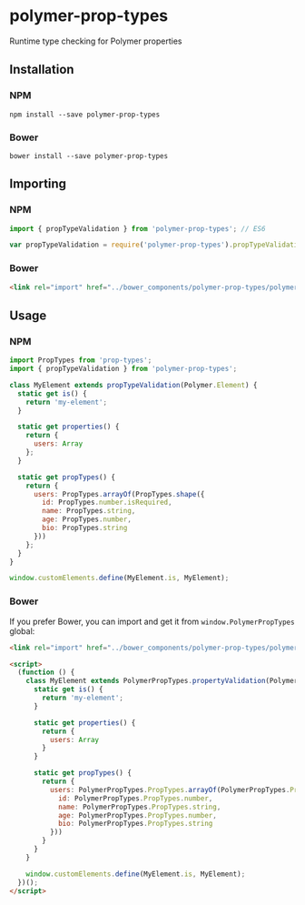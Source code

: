 # polymer-prop-types
Runtime type checking for Polymer properties

## Installation

### NPM

```shell
npm install --save polymer-prop-types
```

### Bower

```shell
bower install --save polymer-prop-types
```

## Importing

### NPM

```js
import { propTypeValidation } from 'polymer-prop-types'; // ES6

var propTypeValidation = require('polymer-prop-types').propTypeValidation; // ES5
```

### Bower

```html
<link rel="import" href="../bower_components/polymer-prop-types/polymer-prop-types.html">
```

## Usage

### NPM

```js
import PropTypes from 'prop-types';
import { propTypeValidation } from 'polymer-prop-types';

class MyElement extends propTypeValidation(Polymer.Element) {
  static get is() {
    return 'my-element';
  }

  static get properties() {
    return {
      users: Array
    };
  }

  static get propTypes() {
    return {
      users: PropTypes.arrayOf(PropTypes.shape({
        id: PropTypes.number.isRequired,
        name: PropTypes.string,
        age: PropTypes.number,
        bio: PropTypes.string
      }))
    };
  }
}

window.customElements.define(MyElement.is, MyElement);
```

### Bower
If you prefer Bower, you can import and get it from `window.PolymerPropTypes` global:

```html
<link rel="import" href="../bower_components/polymer-prop-types/polymer-prop-types.html">

<script>
  (function () {
    class MyElement extends PolymerPropTypes.propertyValidation(Polymer.Element) {
      static get is() {
        return 'my-element';
      }

      static get properties() {
        return {
          users: Array
        }
      }

      static get propTypes() {
        return {
          users: PolymerPropTypes.PropTypes.arrayOf(PolymerPropTypes.PropTypes.shape({
            id: PolymerPropTypes.PropTypes.number,
            name: PolymerPropTypes.PropTypes.string,
            age: PolymerPropTypes.PropTypes.number,
            bio: PolymerPropTypes.PropTypes.string
          }))
        }
      }
    }

    window.customElements.define(MyElement.is, MyElement);
  })();
</script>
```
